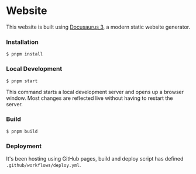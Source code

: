# Website

This website is built using [Docusaurus 3](https://docusaurus.io/), a modern static website generator.

### Installation

```
$ pnpm install
```

### Local Development

```
$ pnpm start
```

This command starts a local development server and opens up a browser window. Most changes are reflected live without having to restart the server.

### Build

```
$ pnpm build
```

### Deployment

It's been hosting using GitHub pages, build and deploy script has defined `.github/workflows/deploy.yml`.
